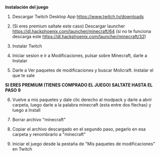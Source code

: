 __Instalación del juego__

1. Descargar Twitch Desktop App https://www.twitch.tv/downloads

2. (Si eres premium saltate este caso) Descargar launcher https://dl.hackphoenix.com/launcher/minecraft/64 (si no te funciona descarga este https://dl.hackphoenix.com/launcher/minecraft/32)

3. Instalar Twitch

4. Iniciar sesion e ir a Modificaciones, pulsar sobre Minecraft, darle a Instalar

5. Darle a Ver paquetes de modificaciones y buscar Molicraft. Instalar el que te sale

**SI ERES PREMIUM (TIENES COMPRADO EL JUEGO) SALTATE HASTA EL PASO 9**

6. Vuelve a mis paquetes y dale clic derecho al modpack y darle a abrir carpeta, luego darle a la palabra minecraft (esta entre dos flechas) y luego a Install

7. Borrar archivo "minecraft"

8. Copiar el archivo descargado en el segundo paso, pegarlo en esa carpeta y renombrarlo a "minecraft"

9. Iniciar el juego desde la pestaña de "Mis paquetes de modificaciones" en Twitch
